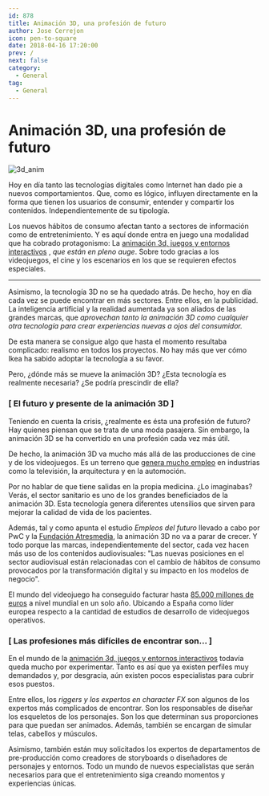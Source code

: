 ```yaml
---
id: 878
title: Animación 3D, una profesión de futuro
author: Jose Cerrejon
icon: pen-to-square
date: 2018-04-16 17:20:00
prev: /
next: false
category:
  - General
tag:
  - General
---
```


# Animación 3D, una profesión de futuro

![3d_anim](/images/2018/04/3d_anim.jpg)

Hoy en día tanto las tecnologías digitales como Internet han dado pie a nuevos comportamientos. Que, como es lógico, influyen directamente en la forma que tienen los usuarios de consumir, entender y compartir los contenidos. Independientemente de su tipología.

Los nuevos hábitos de consumo afectan tanto a sectores de información como de entretenimiento. Y es aquí donde entra en juego una modalidad que ha cobrado protagonismo: La [animación 3d, juegos y entornos interactivos](http://www.esne.es/oferta-academica/ciclos-formativos-grado-superior/animaciones-3d-juegos-y-entornos-interactivos/) , *que están en pleno auge*. Sobre todo gracias a los videojuegos, el cine y los escenarios en los que se requieren efectos especiales.



- - -
Asimismo, la tecnología 3D no se ha quedado atrás. De hecho, hoy en día cada vez se puede encontrar en más sectores. Entre ellos, en la publicidad. La inteligencia artificial y la realidad aumentada ya son aliados de las grandes marcas, que *aprovechan tanto la animación 3D como cualquier otra tecnología para crear experiencias nuevas a ojos del consumidor.*

De esta manera se consigue algo que hasta el momento resultaba complicado: realismo en todos los proyectos. No hay más que ver cómo Ikea ha sabido adoptar la tecnología a su favor.

Pero, ¿dónde más se mueve la animación 3D? ¿Esta tecnología es realmente necesaria? ¿Se podría prescindir de ella?

###  [ El futuro y presente de la animación 3D ]

Teniendo en cuenta la crisis, ¿realmente es ésta una profesión de futuro? Hay quienes piensan que se trata de una moda pasajera. Sin embargo, la animación 3D se ha convertido en una profesión cada vez más útil. 

De hecho, la animación 3D va mucho más allá de las producciones de cine y de los videojuegos. Es un terreno que [genera mucho empleo](http://www.esne.es/oferta-academica/ciclos-formativos-grado-superior/animaciones-3d-juegos-y-entornos-interactivos/) en industrias como la televisión, la arquitectura y en la automoción. 

Por no hablar de que tiene salidas en la propia medicina. ¿Lo imaginabas? Verás, el sector sanitario es uno de los grandes beneficiados de la animación 3D. Esta tecnología genera diferentes utensilios que sirven para mejorar la calidad de vida de los pacientes.

Además, tal y como apunta el estudio *Empleos del futuro* llevado a cabo por PwC y la [Fundación Atresmedia](http://fundacion.atresmedia.com/), la animación 3D no va a parar de crecer. Y todo porque las marcas, independientemente del sector, cada vez hacen más uso de los contenidos audiovisuales: "Las nuevas posiciones en el sector audiovisual están relacionadas con el cambio de hábitos de consumo provocados por la transformación digital y su impacto en los modelos de negocio".

El mundo del videojuego ha conseguido facturar hasta [85.000 millones de euros](http://www.antena3.com//noticias/) a nivel mundial en un solo año. Ubicando a España como líder europea respecto a la cantidad de estudios de desarrollo de videojuegos operativos.
###  [ Las profesiones más difíciles de encontrar son... ]

En el mundo de la [animación 3d, juegos y entornos interactivos](http://www.esne.es/) todavía queda mucho por experimentar. Tanto es así que ya existen perfiles muy demandados y, por desgracia, aún existen pocos especialistas para cubrir esos puestos.

Entre ellos, los *riggers y los expertos en character FX* son algunos de los expertos más complicados de encontrar. Son los responsables de diseñar los esqueletos de los personajes. Son los que determinan sus proporciones para que puedan ser animados. Además, también se encargan de simular telas, cabellos y músculos.

Asimismo, también están muy solicitados los expertos de departamentos de pre-producción como creadores de storyboards o diseñadores de personajes y entornos. Todo un mundo de nuevos especialistas que serán necesarios para que el entretenimiento siga creando momentos y experiencias únicas.